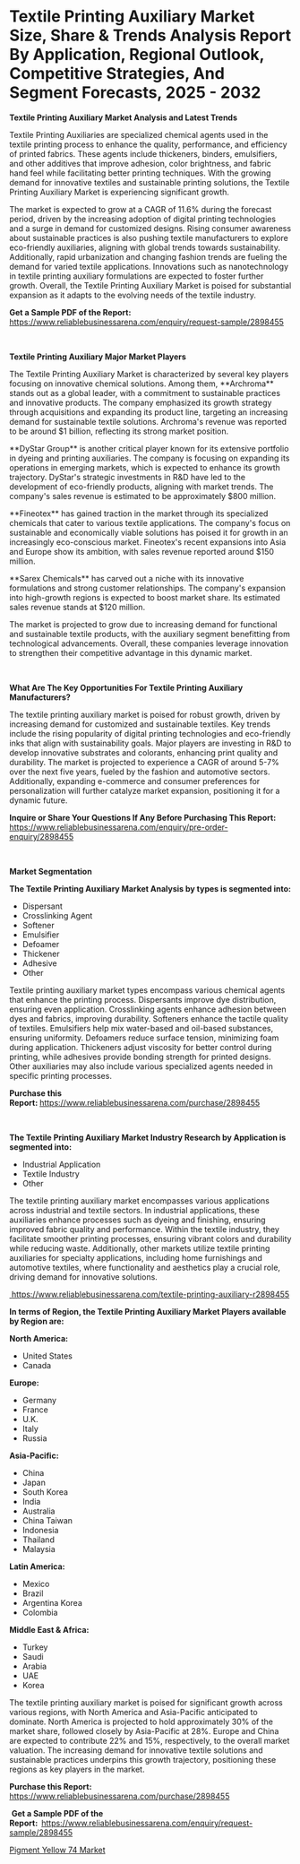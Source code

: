 <p><h1>Textile Printing Auxiliary Market Size, Share & Trends Analysis Report By Application, Regional Outlook, Competitive Strategies, And Segment Forecasts, 2025 - 2032</h1></p><p><strong>Textile Printing Auxiliary Market Analysis and Latest Trends</strong></p>
<p><p>Textile Printing Auxiliaries are specialized chemical agents used in the textile printing process to enhance the quality, performance, and efficiency of printed fabrics. These agents include thickeners, binders, emulsifiers, and other additives that improve adhesion, color brightness, and fabric hand feel while facilitating better printing techniques. With the growing demand for innovative textiles and sustainable printing solutions, the Textile Printing Auxiliary Market is experiencing significant growth.</p><p>The market is expected to grow at a CAGR of 11.6% during the forecast period, driven by the increasing adoption of digital printing technologies and a surge in demand for customized designs. Rising consumer awareness about sustainable practices is also pushing textile manufacturers to explore eco-friendly auxiliaries, aligning with global trends towards sustainability. Additionally, rapid urbanization and changing fashion trends are fueling the demand for varied textile applications. Innovations such as nanotechnology in textile printing auxiliary formulations are expected to foster further growth. Overall, the Textile Printing Auxiliary Market is poised for substantial expansion as it adapts to the evolving needs of the textile industry.</p></p>
<p><strong>Get a Sample PDF of the Report:&nbsp;</strong> <a href="https://www.reliablebusinessarena.com/enquiry/request-sample/2898455?utm_campaign=3218&utm_medium=2&utm_source=Github&utm_content=ia&utm_term=15032025&utm_id=textile-printing-auxiliary">https://www.reliablebusinessarena.com/enquiry/request-sample/2898455</a></p>
<p>&nbsp;</p>
<p><strong>Textile Printing Auxiliary Major Market Players</strong></p>
<p><p>The Textile Printing Auxiliary Market is characterized by several key players focusing on innovative chemical solutions. Among them, **Archroma** stands out as a global leader, with a commitment to sustainable practices and innovative products. The company emphasized its growth strategy through acquisitions and expanding its product line, targeting an increasing demand for sustainable textile solutions. Archroma's revenue was reported to be around $1 billion, reflecting its strong market position.</p><p>**DyStar Group** is another critical player known for its extensive portfolio in dyeing and printing auxiliaries. The company is focusing on expanding its operations in emerging markets, which is expected to enhance its growth trajectory. DyStar's strategic investments in R&D have led to the development of eco-friendly products, aligning with market trends. The company's sales revenue is estimated to be approximately $800 million.</p><p>**Fineotex** has gained traction in the market through its specialized chemicals that cater to various textile applications. The company's focus on sustainable and economically viable solutions has poised it for growth in an increasingly eco-conscious market. Fineotex's recent expansions into Asia and Europe show its ambition, with sales revenue reported around $150 million.</p><p>**Sarex Chemicals** has carved out a niche with its innovative formulations and strong customer relationships. The company's expansion into high-growth regions is expected to boost market share. Its estimated sales revenue stands at $120 million.</p><p>The market is projected to grow due to increasing demand for functional and sustainable textile products, with the auxiliary segment benefitting from technological advancements. Overall, these companies leverage innovation to strengthen their competitive advantage in this dynamic market.</p></p>
<p>&nbsp;</p>
<p><strong>What Are The Key Opportunities For Textile Printing Auxiliary Manufacturers?</strong></p>
<p><p>The textile printing auxiliary market is poised for robust growth, driven by increasing demand for customized and sustainable textiles. Key trends include the rising popularity of digital printing technologies and eco-friendly inks that align with sustainability goals. Major players are investing in R&D to develop innovative substrates and colorants, enhancing print quality and durability. The market is projected to experience a CAGR of around 5-7% over the next five years, fueled by the fashion and automotive sectors. Additionally, expanding e-commerce and consumer preferences for personalization will further catalyze market expansion, positioning it for a dynamic future.</p></p>
<p><strong>Inquire or Share Your Questions If Any Before Purchasing This Report:</strong> <a href="https://www.reliablebusinessarena.com/enquiry/pre-order-enquiry/2898455?utm_campaign=3218&utm_medium=2&utm_source=Github&utm_content=ia&utm_term=15032025&utm_id=textile-printing-auxiliary">https://www.reliablebusinessarena.com/enquiry/pre-order-enquiry/2898455</a></p>
<p>&nbsp;</p>
<p><strong>Market Segmentation</strong></p>
<p><strong>The Textile Printing Auxiliary Market Analysis by types is segmented into:</strong></p>
<p><ul><li>Dispersant</li><li>Crosslinking Agent</li><li>Softener</li><li>Emulsifier</li><li>Defoamer</li><li>Thickener</li><li>Adhesive</li><li>Other</li></ul></p>
<p><p>Textile printing auxiliary market types encompass various chemical agents that enhance the printing process. Dispersants improve dye distribution, ensuring even application. Crosslinking agents enhance adhesion between dyes and fabrics, improving durability. Softeners enhance the tactile quality of textiles. Emulsifiers help mix water-based and oil-based substances, ensuring uniformity. Defoamers reduce surface tension, minimizing foam during application. Thickeners adjust viscosity for better control during printing, while adhesives provide bonding strength for printed designs. Other auxiliaries may also include various specialized agents needed in specific printing processes.</p></p>
<p><strong>Purchase this Report:&nbsp;</strong><a href="https://www.reliablebusinessarena.com/purchase/2898455?utm_campaign=3218&utm_medium=2&utm_source=Github&utm_content=ia&utm_term=15032025&utm_id=textile-printing-auxiliary">https://www.reliablebusinessarena.com/purchase/2898455</a></p>
<p>&nbsp;</p>
<p><strong>The Textile Printing Auxiliary Market Industry Research by Application is segmented into:</strong></p>
<p><ul><li>Industrial Application</li><li>Textile Industry</li><li>Other</li></ul></p>
<p><p>The textile printing auxiliary market encompasses various applications across industrial and textile sectors. In industrial applications, these auxiliaries enhance processes such as dyeing and finishing, ensuring improved fabric quality and performance. Within the textile industry, they facilitate smoother printing processes, ensuring vibrant colors and durability while reducing waste. Additionally, other markets utilize textile printing auxiliaries for specialty applications, including home furnishings and automotive textiles, where functionality and aesthetics play a crucial role, driving demand for innovative solutions.</p></p>
<p><a href="https://www.reliablebusinessarena.com/textile-printing-auxiliary-r2898455?utm_campaign=3218&utm_medium=2&utm_source=Github&utm_content=ia&utm_term=15032025&utm_id=textile-printing-auxiliary">&nbsp;https://www.reliablebusinessarena.com/textile-printing-auxiliary-r2898455</a></p>
<p><strong>In terms of Region, the Textile Printing Auxiliary Market Players available by Region are:</strong></p>
<p>
    <p> <strong> North America: </strong>
        <ul>
            <li>United States</li>
            <li>Canada</li>
        </ul>
        </p> 
    <p> <strong> Europe: </strong>
        <ul>
            <li>Germany</li>
            <li>France</li>
            <li>U.K.</li>
            <li>Italy</li>
            <li>Russia</li>
        </ul>
        </p> 
    <p> <strong> Asia-Pacific: </strong>
        <ul>
            <li>China</li>
            <li>Japan</li>
            <li>South Korea</li>
            <li>India</li>
            <li>Australia</li>
            <li>China Taiwan</li>
            <li>Indonesia</li>
            <li>Thailand</li>
            <li>Malaysia</li>
        </ul>
        </p> 
    <p> <strong> Latin America: </strong>
        <ul>
            <li>Mexico</li>
            <li>Brazil</li>
            <li>Argentina Korea</li>
            <li>Colombia</li>
        </ul>
        </p> 
    <p> <strong> Middle East & Africa: </strong>
        <ul>
            <li>Turkey</li>
            <li>Saudi</li>
            <li>Arabia</li>
            <li>UAE</li>
            <li>Korea</li>
        </ul>
    </p>
    </p>
<p><p>The textile printing auxiliary market is poised for significant growth across various regions, with North America and Asia-Pacific anticipated to dominate. North America is projected to hold approximately 30% of the market share, followed closely by Asia-Pacific at 28%. Europe and China are expected to contribute 22% and 15%, respectively, to the overall market valuation. The increasing demand for innovative textile solutions and sustainable practices underpins this growth trajectory, positioning these regions as key players in the market.</p></p>
<p><strong>Purchase this Report: </strong><a href="https://www.reliablebusinessarena.com/purchase/2898455?utm_campaign=3218&utm_medium=2&utm_source=Github&utm_content=ia&utm_term=15032025&utm_id=textile-printing-auxiliary">https://www.reliablebusinessarena.com/purchase/2898455</a></p>
<p>&nbsp;<strong>Get a Sample PDF of the Report:&nbsp;&nbsp;</strong><a href="https://www.reliablebusinessarena.com/enquiry/request-sample/2898455?utm_campaign=3218&utm_medium=2&utm_source=Github&utm_content=ia&utm_term=15032025&utm_id=textile-printing-auxiliary">https://www.reliablebusinessarena.com/enquiry/request-sample/2898455</a></p>
<p><strong></strong></p>
<p><p><a href="https://github.com/tanckfelli84/Market-Research-Report-List-1/blob/main/pigment-yellow-74-market.md?utm_campaign=3218&utm_medium=2&utm_source=Github&utm_content=ia&utm_term=15032025&utm_id=textile-printing-auxiliary">Pigment Yellow 74 Market</a></p></p>
